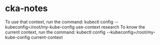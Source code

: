 # cka-notes

To use that context, run the command: kubectl config --kubeconfig=/root/my-kube-config use-context research
To know the current context, run the command: kubectl config --kubeconfig=/root/my-kube-config current-context
